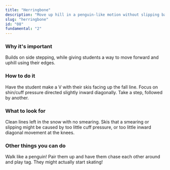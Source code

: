 ```yaml
---
title: "Herringbone"
description: "Move up hill in a penguin-like motion without slipping backwards"
slug: "herringbone"
id: "08"
fundamental: "2"
---
```


### Why it's important

Builds on side stepping, while giving students a way to move forward and uphill using their edges.

### How to do it

Have the student make a V with their skis facing up the fall line. Focus on shin/cuff pressure directed slightly inward diagonally. Take a step, followed by another.

### What to look for

Clean lines left in the snow with no smearing. Skis that a smearing or slipping might be caused by too little cuff pressure, or too little inward diagonal movement at the knees.

### Other things you can do

Walk like a penguin! Pair them up and have them chase each other around and play tag. They might actually start skating!
